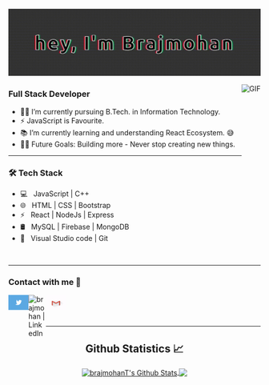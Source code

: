 ![Brajmohan](https://github.com/brajmohanT/brajmohanT/blob/main/Profile_assets/Name.gif "Brajmohan")

<img align="right" alt="GIF" height="160px" src="https://media.giphy.com/media/du3J3cXyzhj75IOgvA/giphy.gif" />

### Full Stack Developer  


- 👨‍💻 I’m currently pursuing B.Tech. in Information Technology.
- ⚡ JavaScript is Favourite.
- 📚 I’m currently learning and understanding React Ecosystem. 😅
- 💪🏼 Future Goals: Building more - Never stop creating new things.
---
<!-- </br>

[![Top Langs](https://github-readme-stats.vercel.app/api/top-langs/?username=brajmohanT&layout=compact&text_color=daf7dc&bg_color=151515)](https://github.com/brajmohanT/github-readme-stats)

--- -->

<h3>🛠 Tech Stack</h3>

- 💻 &nbsp; JavaScript | C++  
- 🌐 &nbsp; HTML | CSS | Bootstrap 
- ⚡ &nbsp; React | NodeJs | Express
- 🛢 &nbsp; MySQL | Firebase | MongoDB
- 🔧 &nbsp; Visual Studio code | Git

<br>

---

### Contact with me 📝

[<img align="left" alt="brajmohan | twitter " width="40px" src="https://github.com/brajmohanT/brajmohanT/blob/main/Profile_assets/TwitterIcon.gif" />](https://twitter.com/brajmohant01 "Twitter")
[<img align="left" alt="brajmohan | LinkedIn" width="35px" src="https://i.pinimg.com/originals/de/b4/6f/deb46f02a59e3b3a2aa58fac16290d63.gif" />](https://www.linkedin.com/in/brajmohan-tikarya-88543b190/ "LinkedIn")
&nbsp; <a href="mailto:bmtikarya@gmail.com" target="_blank" rel="noopener noreferrer"><img title="gmail" align="left" alt="brajmohan | mail" width="40px" height="30px" src="https://github.com/brajmohanT/brajmohanT/blob/main/Profile_assets/GmailIcon.gif" /></a>


<br />

<!-- <img align="center" src="https://github-readme-stats.vercel.app/api?username=brajmohanT&include_all_commits=true&count_private=true&show_icons=true&line_height=20&title_color=7A7ADB&icon_color=2234AE&text_color=D3D3D3&bg_color=0,000000,130F40" alt="brajmohanT's Github Stats"> -->

---
  <h2 align="center"> Github Statistics 📈 </h2>
  
  <div align="center" > 
     <a href="">
      <img align="center" margin="20px" src="https://github-readme-stats-sigma-five.vercel.app/api?username=brajmohanT&include_all_commits=true&count_private=true&show_icons=true&line_height=20&title_color=7A7ADB&icon_color=2234AE&text_color=D3D3D3&bg_color=0,000000,130F40" alt="brajmohanT's Github Stats" />
    </a>
    <a href="">
      <img align="center" src="https://github-readme-stats.vercel.app/api/top-langs/?username=brajmohanT&layout=compact&text_color=daf7dc&bg_color=151515"/>
    </a>
</div
  
<br/>



<!---
brajmohanT/brajmohanT is a ✨ special ✨ repository because its `README.md` (this file) appears on your GitHub profile.
You can click the Preview link to take a look at your changes.
--->
